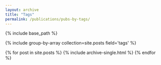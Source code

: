 ```yaml
---
layout: archive
title: "Tags"
permalink: /publications/pubs-by-tags/
---
```


{% include base_path %}

{% include group-by-array collection=site.posts field='tags' %}

{% for post in site.posts %}
{% include archive-single.html %}
{% endfor %}



